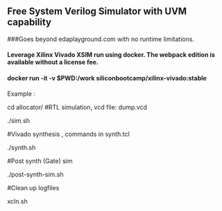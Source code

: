 ## Free System Verilog Simulator with UVM capability

###Goes beyond edaplayground.com with no runtime limitations.

#### Leverage Xilinx Vivado XSIM run using docker. The webpack edition is available without a license fee.

#### docker run -it -v $PWD:/work siliconbootcamp/xilinx-vivado:stable

Example :

cd allocator/
#RTL simulation, vcd file: dump.vcd

./sim.sh

#Vivado synthesis , commands in synth.tcl

./synth.sh

#Post synth (Gate) sim

./post-synth-sim.sh

#Clean up logfiles

xcln.sh

